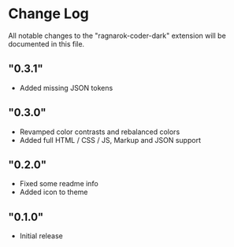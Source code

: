 # Change Log

All notable changes to the "ragnarok-coder-dark" extension will be documented in this file.

## "0.3.1"

- Added missing JSON tokens

## "0.3.0"

- Revamped color contrasts and rebalanced colors
- Added full HTML / CSS / JS, Markup and JSON support

## "0.2.0"

- Fixed some readme info
- Added icon to theme

## "0.1.0"

- Initial release

